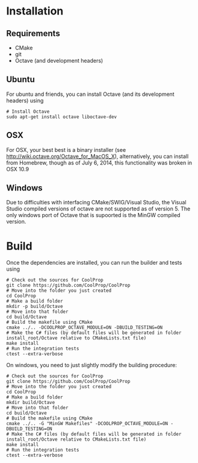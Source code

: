 Installation
============

Requirements
------------
* CMake
* git
* Octave (and development headers)

Ubuntu
------

For ubuntu and friends, you can install Octave (and its development headers) using
```
# Install Octave
sudo apt-get install octave liboctave-dev
```

OSX
---
For OSX, your best best is a binary installer (see http://wiki.octave.org/Octave_for_MacOS_X), alternatively, you can install from Homebrew, though as of July 6, 2014, this functionality was broken in OSX 10.9

Windows
-------
Due to difficulties with interfacing CMake/SWIG/Visual Studio, the Visual Studio compiled versions of octave are not supported as of version 5.  The only windows port of Octave that is supoorted is the MinGW compiled version.

Build
=====

Once the dependencies are installed, you can run the builder and tests using
```
# Check out the sources for CoolProp
git clone https://github.com/CoolProp/CoolProp
# Move into the folder you just created
cd CoolProp
# Make a build folder
mkdir -p build/Octave
# Move into that folder
cd build/Octave
# Build the makefile using CMake
cmake ../.. -DCOOLPROP_OCTAVE_MODULE=ON -DBUILD_TESTING=ON
# Make the C# files (by default files will be generated in folder install_root/Octave relative to CMakeLists.txt file)
make install
# Run the integration tests
ctest --extra-verbose
```

On windows, you need to just slightly modify the building procedure:

```
# Check out the sources for CoolProp
git clone https://github.com/CoolProp/CoolProp
# Move into the folder you just created
cd CoolProp
# Make a build folder
mkdir build/Octave
# Move into that folder
cd build/Octave
# Build the makefile using CMake
cmake ../.. -G "MinGW Makefiles" -DCOOLPROP_OCTAVE_MODULE=ON -DBUILD_TESTING=ON
# Make the C# files (by default files will be generated in folder install_root/Octave relative to CMakeLists.txt file)
make install
# Run the integration tests
ctest --extra-verbose
```
